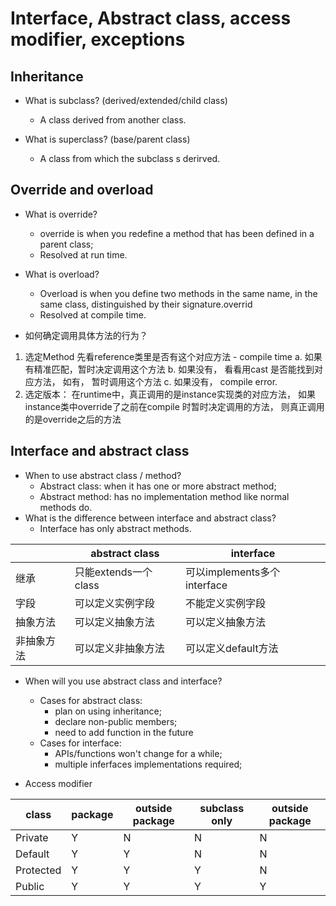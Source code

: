 # Interface, Abstract class, access modifier, exceptions

## Inheritance
- What is subclass? (derived/extended/child class)
    - A class derived from another class.

- What is superclass? (base/parent class)
    - A class from which the subclass s derirved.

## Override and overload
- What is override?
    - override is when you redefine a method that has been defined in a parent class;
    - Resolved at run time.
- What is overload?
    - Overload is when you define two methods in the same name, in the same class, distinguished by their signature.overrid
    - Resolved at compile time.

- 如何确定调用具体方法的行为？
1. 选定Method
    先看reference类里是否有这个对应方法 - compile time
    a. 如果有精准匹配，暂时决定调用这个方法
    b. 如果没有， 看看用cast 是否能找到对应方法， 如有， 暂时调用这个方法
    c. 如果没有， compile error.
2. 选定版本：
    在runtime中，真正调用的是instance实现类的对应方法， 如果instance类中override了之前在compile
    时暂时决定调用的方法， 则真正调用的是override之后的方法

## Interface and abstract class
- When to use abstract class / method?
    - Abstract class: when it has one or more abstract method;
    - Abstract method: has no implementation method like normal methods do.
- What is the difference between interface and abstract class?
    - Interface has only abstract methods.

|	| abstract class	| interface |
|-----------|---------------------|--|
|继承| 只能extends一个class | 可以implements多个interface |
| 字段 | 可以定义实例字段 | 不能定义实例字段 |
| 抽象方法  | 可以定义抽象方法  | 可以定义抽象方法 |
| 非抽象方法	| 可以定义非抽象方法 | 可以定义default方法 |

- When will you use abstract class and interface?
    - Cases for abstract class:
        - plan on using inheritance;
        - declare non-public members;
        - need to add function in the future
    - Cases for interface:
        - APIs/functions won't change for a while;
        - multiple inferfaces implementations required;

- Access modifier

| class | package | outside package | subclass only | outside package |
|-----------|---------------------|--|---|--|
|Private |	Y |	N	| N	| N |
|Default	|Y	|Y	|N	|N|
|Protected	|Y	|Y|	Y|	N|
|Public|	Y|	Y|	Y|	Y|

